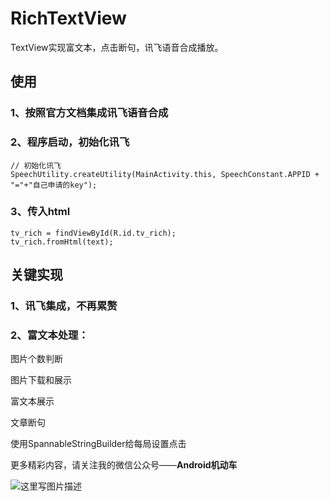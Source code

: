 # RichTextView

TextView实现富文本，点击断句，讯飞语音合成播放。

## 使用

### 1、按照官方文档集成讯飞语音合成

### 2、程序启动，初始化讯飞
```
// 初始化讯飞
SpeechUtility.createUtility(MainActivity.this, SpeechConstant.APPID + "="+"自己申请的key");
```

### 3、传入html
```
tv_rich = findViewById(R.id.tv_rich);
tv_rich.fromHtml(text);
```

## 关键实现

### 1、讯飞集成，不再累赘

### 2、富文本处理：
  图片个数判断
  
  图片下载和展示
  
  富文本展示
  
  文章断句
  
  使用SpannableStringBuilder给每局设置点击
  
更多精彩内容，请关注我的微信公众号——**Android机动车**

![这里写图片描述](http://img.blog.csdn.net/20180110155733884)	
